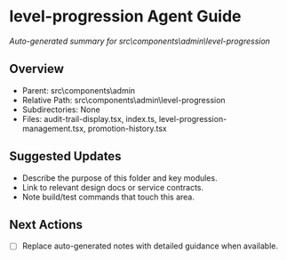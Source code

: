﻿# level-progression Agent Guide
*Auto-generated summary for src\components\admin\level-progression*

## Overview
- Parent: src\components\admin
- Relative Path: src\components\admin\level-progression
- Subdirectories: None
- Files: audit-trail-display.tsx, index.ts, level-progression-management.tsx, promotion-history.tsx

## Suggested Updates
- Describe the purpose of this folder and key modules.
- Link to relevant design docs or service contracts.
- Note build/test commands that touch this area.

## Next Actions
- [ ] Replace auto-generated notes with detailed guidance when available.
